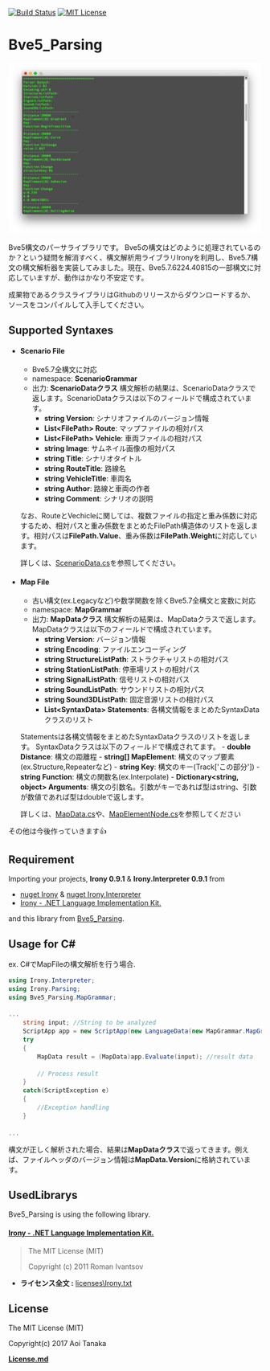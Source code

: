 [![Build Status](https://travis-ci.org/aoisupersix/Bve5_Parsing.svg?branch=master)](https://travis-ci.org/aoisupersix/Bve5_Parsing)
[![MIT License](http://img.shields.io/badge/license-MIT-blue.svg?style=flat)](/License.md)

Bve5_Parsing
===

![bve5PasingImage](images/bve5Parsing.png)

Bve5構文のパーサライブラリです。
Bve5の構文はどのように処理されているのか？という疑問を解消すべく、構文解析用ライブラリIronyを利用し、Bve5.7構文の構文解析器を実装してみました。現在、Bve5.7.6224.40815の一部構文に対応していますが、動作はかなり不安定です。

成果物であるクラスライブラリはGithubのリリースからダウンロードするか、ソースをコンパイルして入手してください。



## Supported Syntaxes
- #### Scenario File
    - Bve5.7全構文に対応
    - namespace: **ScenarioGrammar**
    - 出力: **ScenarioDataクラス**
    構文解析の結果は、ScenarioDataクラスで返します。ScenarioDataクラスは以下のフィールドで構成されています。
      - **string Version**: シナリオファイルのバージョン情報
      - **List\<FilePath\> Route**: マップファイルの相対パス
      - **List\<FilePath\> Vehicle**: 車両ファイルの相対パス
      - **string Image**: サムネイル画像の相対パス
      - **string Title**: シナリオタイトル
      - **string RouteTitle**: 路線名
      - **string VehicleTitle**: 車両名
      - **string Author**: 路線と車両の作者
      - **string Comment**: シナリオの説明

    なお、RouteとVechicleに関しては、複数ファイルの指定と重み係数に対応するため、相対パスと重み係数をまとめたFilePath構造体のリストを返します。相対パスは**FilePath.Value**、重み係数は**FilePath.Weight**に対応しています。

    詳しくは、[ScenarioData.cs](/Bve5_Parsing/ScenarioGrammar/ScenarioData.cs)を参照してください。

- #### Map File
    - 古い構文(ex.Legacyなど)や数学関数を除くBve5.7全構文と変数に対応
    - namespace: **MapGrammar**
    - 出力: **MapDataクラス**
    構文解析の結果は、MapDataクラスで返します。MapDataクラスは以下のフィールドで構成されています。
      - **string Version**: バージョン情報
      - **string Encoding**: ファイルエンコーディング
      - **string StructureListPath**: ストラクチャリストの相対パス
      - **string StationListPath**: 停車場リストの相対パス
      - **string SignalListPath**: 信号リストの相対パス
      - **string SoundListPath**: サウンドリストの相対パス
      - **string Sound3DListPath**: 固定音源リストの相対パス
      - **List\<SyntaxData\> Statements**: 各構文情報をまとめたSyntaxDataクラスのリスト

    Statementsは各構文情報をまとめたSyntaxDataクラスのリストを返します。
    SyntaxDataクラスは以下のフィールドで構成されてます。
      - **double Distance**: 構文の距離程
      - **string[] MapElement**: 構文のマップ要素(ex.Structure,Repeaterなど)
      - **string Key**: 構文のキー(Track['この部分'])
      - **string Function**: 構文の関数名(ex.Interpolate)
      - **Dictionary\<string, object\> Arguments**: 構文の引数名。引数がキーであれば型はstring、引数が数値であれば型はdoubleで返します。

    詳しくは、[MapData.cs](/Bve5_Parsing/MapGrammar/MapData.cs)や、[MapElementNode.cs](/Bve5_Parsing/MapGrammar/AstNodes/MapElementNode.cs)を参照してください

その他は今後作っていきます👍

## Requirement
Importing your projects, **Irony 0.9.1** & **Irony.Interpreter 0.9.1** from  
+ [nuget Irony](https://www.nuget.org/packages/Irony/) & [nuget Irony.Interpreter](https://www.nuget.org/packages/Irony.Interpreter/)
+ [Irony - .NET Language Implementation Kit.](https://irony.codeplex.com/)  

and this library from [Bve5_Parsing](https://github.com/aoisupersix/Bve5_Parsing/releases/download/v0.1.6527.27089/Bve5_Parsing.dll).

## Usage for C\# ##

ex. C#でMapFileの構文解析を行う場合.  

```csharp
using Irony.Interpreter;
using Irony.Parsing;
using Bve5_Parsing.MapGrammar;

...
    string input; //String to be analyzed
    ScriptApp app = new ScriptApp(new LanguageData(new MapGrammar.MapGrammar()));
    try
    {
        MapData result = (MapData)app.Evaluate(input); //result data

        // Process result
    }
    catch(ScriptException e)
    {
        //Exception handling
    }

...
```

構文が正しく解析された場合、結果は**MapDataクラス**で返ってきます。例えば、ファイルヘッダのバージョン情報は**MapData.Version**に格納されています。

## UsedLibrarys

Bve5_Parsing is using the following library.

#### [Irony - .NET Language Implementation Kit.](https://irony.codeplex.com/)
> The MIT License (MIT)
>
> Copyright (c) 2011 Roman Ivantsov

* **ライセンス全文 :** [licenses\Irony.txt](https://github.com/aoisupersix/Bve5_Parsing/blob/master/licenses/Irony.txt)

## License
The MIT License (MIT)

Copyright(c) 2017 Aoi Tanaka

**[License.md](https://github.com/aoisupersix/Bve5_Parsing/blob/master/License.md)**
